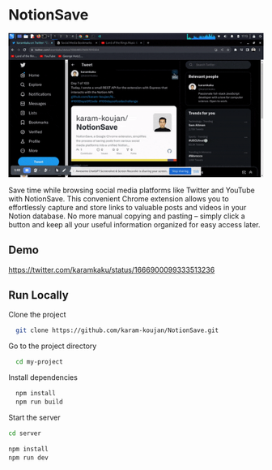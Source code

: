 # NotionSave

![NotionSave Demo Gif](https://github.com/karam-koujan/NotionSave/blob/main/ezgif.com-optimize.gif)

Save time while browsing social media platforms like Twitter and YouTube with NotionSave. This convenient Chrome extension allows you to effortlessly capture and store links to valuable posts and videos in your Notion database. No more manual copying and pasting – simply click a button and keep all your useful information organized for easy access later.

## Demo

https://twitter.com/karamkaku/status/1666900099333513236

## Run Locally

Clone the project

```bash
  git clone https://github.com/karam-koujan/NotionSave.git
```

Go to the project directory

```bash
  cd my-project
```

Install dependencies

```bash
  npm install
  npm run build
```

Start the server

```bash
cd server
```

```bash
npm install
npm run dev
```
